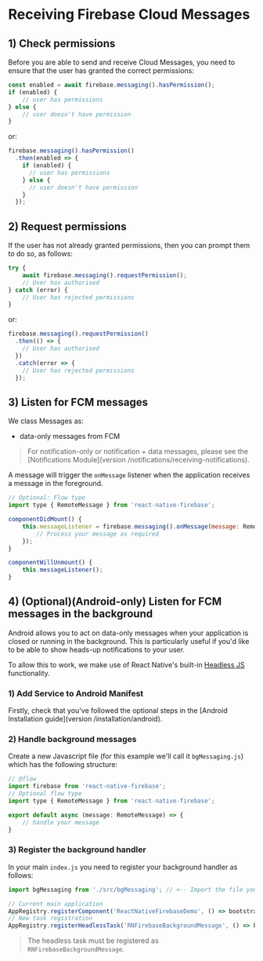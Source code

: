 # Receiving Firebase Cloud Messages

## 1) Check permissions

Before you are able to send and receive Cloud Messages, you need to ensure that the user has granted the correct permissions:

```js
const enabled = await firebase.messaging().hasPermission();
if (enabled) {
    // user has permissions
} else {
    // user doesn't have permission
}
```

or:

```js
firebase.messaging().hasPermission()
  .then(enabled => {
    if (enabled) {
      // user has permissions
    } else {
      // user doesn't have permission
    } 
  });
```

## 2) Request permissions

If the user has not already granted permissions, then you can prompt them to do so, as follows:

```js
try {
    await firebase.messaging().requestPermission();
    // User has authorised
} catch (error) {
    // User has rejected permissions
}
```

or:

```js
firebase.messaging().requestPermission()
  .then(() => {
    // User has authorised  
  })
  .catch(error => {
    // User has rejected permissions  
  });
```

## 3) Listen for FCM messages

We class Messages as: 

- data-only messages from FCM

> For notification-only or notification + data messages, please see the [Notifications Module](version /notifications/receiving-notifications).

A message will trigger the `onMessage` listener when the application receives a message in the foreground.

```js
// Optional: Flow type
import type { RemoteMessage } from 'react-native-firebase';

componentDidMount() {
    this.messageListener = firebase.messaging().onMessage(message: RemoteMessage => {
        // Process your message as required
    });
}

componentWillUnmount() {
    this.messageListener();
}
```

## 4) (Optional)(Android-only) Listen for FCM messages in the background

Android allows you to act on data-only messages when your application is closed or running in the background.  This is particularly useful if you'd like to be able to show heads-up notifications to your user.

To allow this to work, we make use of React Native's built-in [Headless JS](https://facebook.github.io/react-native/docs/headless-js-android.html) functionality.

### 1) Add Service to Android Manifest

Firstly, check that you've followed the optional steps in the [Android Installation guide](version /installation/android).

### 2) Handle background messages

Create a new Javascript file (for this example we'll call it `bgMessaging.js`) which has the following structure:

```js
// @flow
import firebase from 'react-native-firebase';
// Optional flow type
import type { RemoteMessage } from 'react-native-firebase';

export default async (message: RemoteMessage) => {
    // handle your message
}
```

### 3) Register the background handler

In your main `index.js` you need to register your background handler as follows:

```js
import bgMessaging from './src/bgMessaging'; // <-- Import the file you created in (2)

// Current main application
AppRegistry.registerComponent('ReactNativeFirebaseDemo', () => bootstrap);
// New task registration
AppRegistry.registerHeadlessTask('RNFirebaseBackgroundMessage', () => bgMessaging); // <-- Add this line
```

> The headless task must be registered as `RNFirebaseBackgroundMessage`.